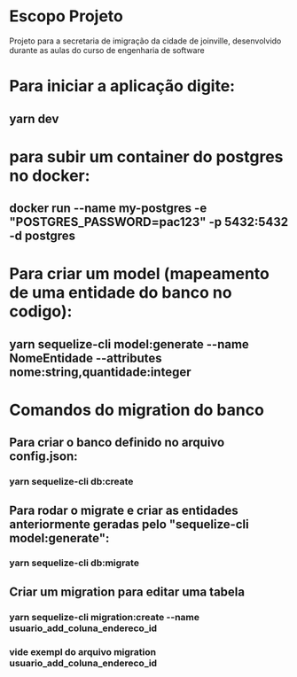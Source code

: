 # Escopo Projeto
Projeto para a secretaria de imigração da cidade de joinville, desenvolvido durante as aulas do curso de engenharia de software


# Para iniciar a aplicação digite:
## yarn dev

# para subir um container do postgres no docker:
## docker run --name my-postgres -e "POSTGRES_PASSWORD=pac123" -p 5432:5432 -d postgres


# Para criar um model (mapeamento de uma entidade do banco no codigo):
## yarn sequelize-cli model:generate --name NomeEntidade --attributes nome:string,quantidade:integer


# Comandos do migration do banco
##  Para criar o banco definido no arquivo config.json:
### yarn sequelize-cli db:create
## Para rodar o migrate e criar as entidades anteriormente geradas pelo "sequelize-cli model:generate":
### yarn sequelize-cli db:migrate
## Criar um migration para editar uma tabela
###  yarn sequelize-cli migration:create --name usuario_add_coluna_endereco_id
### vide exempl do arquivo migration usuario_add_coluna_endereco_id

